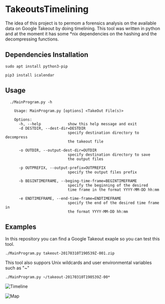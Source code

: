 # TakeoutsTimelining
The idea of this project is to permom a forensics analysis on the available data on Google Takeout by doing timelining. This tool was written in python and at the moment it has some \*nix dependencies on the hashing and the decompressing functions.

## Dependencies Installation
```
sudo apt install python3-pip

pip3 install icalendar

```

## Usage
```
  ./MainProgram.py -h
    
    Usage: MainProgram.py [options] <TakeOut File(s)>

    Options:
      -h, --help            show this help message and exit
      -d DESTDIR, --dest-dir=DESTDIR
                            specify destination directory to decompress 
                            the takeout file
                            
      -o OUTDIR, --output-dest-dir=OUTDIR
                            specify destination directory to save 
                            the output files
                            
      -p OUTPREFIX, --output-prefix=OUTPREFIX
                            specify the output files prefix
                            
      -b BEGINTIMEFRAME, --beging-time-frame=BEGINTIMEFRAME
                            specify the beginning of the desired                             
                            time frame in the format YYYY-MM-DD hh:mm
                            
      -e ENDTIMEFRAME, --end-time-frame=ENDTIMEFRAME
                            specify the end of the desired time frame in 
                            the format YYYY-MM-DD hh:mm
```                         
                            
## Examples 
In this repository you can find a Google Takeout exaple so you can test this tool.

```
./MainProgram.py takeout-20170310T190539Z-001.zip 
```

This tool also suppors Unix wildcards and user environmental variables such as "~"

```
./MainProgram.py ~/takeout-20170310T190539Z-00*
```
![Timeline](https://cloud.githubusercontent.com/assets/17178504/24331666/6f04315e-1239-11e7-92ef-6f61c1b61ee5.png)

![Map](https://cloud.githubusercontent.com/assets/17178504/24331665/6f01e6b0-1239-11e7-8a3c-950e69baecfc.png)


